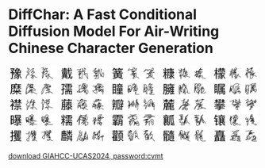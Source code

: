 # DiffChar: A Fast Conditional Diffusion Model For Air-Writing Chinese Character Generation
![image](https://github.com/zhaoweixi/DiffChar/blob/main/figure/generated_samples.png)


[download GIAHCC-UCAS2024, password:cvmt](https://pan.baidu.com/s/1dQ4QouOD6BSYJMCewj4kgQ)
